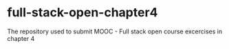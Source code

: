 # full-stack-open-chapter4
The repository used to submit MOOC - Full stack open course excercises in chapter 4
